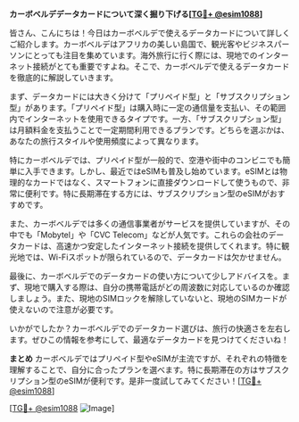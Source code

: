 **カーボベルデデータカードについて深く掘り下げる[[TG💪+ @esim1088](https://t.me/s/esim1088)]**

皆さん、こんにちは！今日はカーボベルデで使えるデータカードについて詳しくご紹介します。カーボベルデはアフリカの美しい島国で、観光客やビジネスパーソンにとっても注目を集めています。海外旅行に行く際には、現地でのインターネット接続がとても重要ですよね。そこで、カーボベルデで使えるデータカードを徹底的に解説していきます。

まず、データカードには大きく分けて「プリペイド型」と「サブスクリプション型」があります。「プリペイド型」は購入時に一定の通信量を支払い、その範囲内でインターネットを使用できるタイプです。一方、「サブスクリプション型」は月額料金を支払うことで一定期間利用できるプランです。どちらを選ぶかは、あなたの旅行スタイルや使用頻度によって異なります。

特にカーボベルデでは、プリペイド型が一般的で、空港や街中のコンビニでも簡単に入手できます。しかし、最近ではeSIMも普及し始めています。eSIMとは物理的なカードではなく、スマートフォンに直接ダウンロードして使うもので、非常に便利です。特に長期滞在する方には、サブスクリプション型のeSIMがおすすめです。

また、カーボベルデでは多くの通信事業者がサービスを提供していますが、その中でも「Mobytel」や「CVC Telecom」などが人気です。これらの会社のデータカードは、高速かつ安定したインターネット接続を提供してくれます。特に観光地では、Wi-Fiスポットが限られているので、データカードは欠かせません。

最後に、カーボベルデでのデータカードの使い方について少しアドバイスを。まず、現地で購入する際は、自分の携帯電話がどの周波数に対応しているのか確認しましょう。また、現地のSIMロックを解除していないと、現地のSIMカードが使えないので注意が必要です。

いかがでしたか？カーボベルデでのデータカード選びは、旅行の快適さを左右します。ぜひこの情報を参考にして、最適なデータカードを見つけてくださいね！

**まとめ**
カーボベルデではプリペイド型やeSIMが主流ですが、それぞれの特徴を理解することで、自分に合ったプランを選べます。特に長期滞在の方はサブスクリプション型のeSIMが便利です。是非一度試してみてください！[[TG💪+ @esim1088](https://t.me/s/esim1088)]

[[TG💪+ @esim1088](https://t.me/s/esim1088) ![Image](https://i.postimg.cc/Y0z9fWf4/image.png)]
